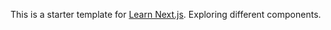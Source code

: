 This is a starter template for [Learn Next.js](https://nextjs.org/learn). Exploring different components.
